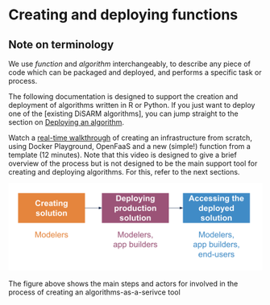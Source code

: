 # Creating and deploying functions

## Note on terminology

We use _function_ and _algorithm_ interchangeably, to describe any piece of code which can be packaged and deployed, and performs a specific task or process.

The following documentation is designed to support the creation and deployment of algorithms written in R or Python. If you just want to deploy one of the [existing DiSARM algorithms], you can jump straight to the section on [Deploying an algorithm]().   

Watch a [real-time walkthrough](https://youtu.be/67HUwyt3PoA) of creating an infrastructure from scratch, using Docker Playground, OpenFaaS and a new \(simple!\) function from a template \(12 minutes\). Note that this video is designed to give a brief overview of the process but is not designed to be the main support tool for creating and deploying algorithms. For this, refer to the next sections.

![](../../.gitbook/assets/screenshot-2020-05-12-at-14.58.43.png)

The figure above shows the main steps and actors for involved in the process of creating an algorithms-as-a-serivce tool

